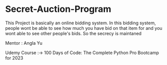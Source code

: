 # Secret-Auction-Program

This Project is basically an online bidding system. In this bidding system, people wont be able to see how much you have bid on that item for and you wont able
to see other people's bids. So the secrecy is maintaned

Mentor : Angla Yu

Udemy Course :-> 100 Days of Code: The Complete Python Pro Bootcamp for 2023
